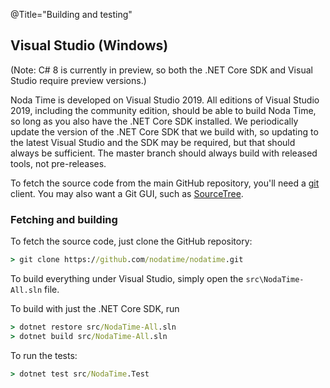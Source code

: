 @Title="Building and testing"

## Visual Studio (Windows)

(Note: C# 8 is currently in preview, so both the .NET Core SDK and
Visual Studio require preview versions.)

Noda Time is developed on Visual Studio 2019. All editions of Visual
Studio 2019, including the community edition, should be able to
build Noda Time, so long as you also have the .NET Core SDK
installed. We periodically update the version of the .NET Core SDK
that we build with, so updating to the latest Visual Studio and the
SDK may be required, but that should always be sufficient. The
master branch should always build with released tools, not
pre-releases.

To fetch the source code from the main GitHub repository, you'll need a
[git][] client. You may also want a Git GUI, such as [SourceTree][].

[git]: https://git-scm.com/
[SourceTree]: https://www.sourcetreeapp.com/

### Fetching and building

To fetch the source code, just clone the GitHub repository:

```bat
> git clone https://github.com/nodatime/nodatime.git
```

To build everything under Visual Studio, simply open the `src\NodaTime-All.sln` file.

To build with just the .NET Core SDK, run

```bat
> dotnet restore src/NodaTime-All.sln
> dotnet build src/NodaTime-All.sln
```

To run the tests:

```bat
> dotnet test src/NodaTime.Test
```
